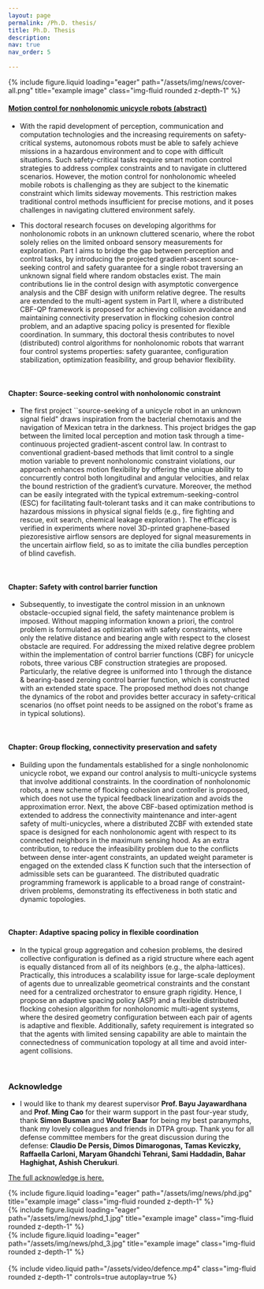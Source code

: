 ```yaml
---
layout: page
permalink: /Ph.D. thesis/
title: Ph.D. Thesis
description: 
nav: true
nav_order: 5
 
---
```

<div class="row">
    <div class="col-sm mt-3 mt-md-0">
          {% include figure.liquid loading="eager" path="/assets/img/news/cover-all.png" title="example image" class="img-fluid rounded z-depth-1" %}
          </div>
</div>

#### [Motion control for nonholonomic unicycle robots (abstract)](https://research.rug.nl/en/publications/motion-control-for-nonholonomic-unicycle-robots)
- With the rapid development of perception, communication and computation technologies and the increasing requirements on safety-critical systems, autonomous robots must be able to safely achieve missions in a hazardous environment and to cope with difficult situations. Such safety-critical tasks require smart motion control strategies to address complex constraints and to navigate in cluttered scenarios. However, the motion control for nonholonomic wheeled mobile robots is challenging as they are subject to the kinematic constraint which limits sideway movements. This restriction makes traditional control methods insufficient for precise motions, and it poses challenges in navigating cluttered environment safely.

- This doctoral research focuses on developing algorithms for nonholonomic robots in an unknown cluttered scenario, where the robot solely relies on the limited onboard sensory measurements for exploration. Part I aims to bridge the gap between perception and control tasks, by introducing the projected gradient-ascent source-seeking control and safety guarantee for a single robot traversing an unknown signal field where random obstacles exist. The main contributions lie in the control design with asymptotic convergence analysis and the CBF design with uniform relative degree. The results are extended to the multi-agent system in Part II, where a distributed CBF-QP framework is proposed for achieving collision avoidance and maintaining connectivity preservation in flocking cohesion control problem, and an adaptive spacing policy is presented for flexible coordination. In summary, this doctoral thesis contributes to novel (distributed) control algorithms for nonholonomic robots that warrant four control systems properties: safety guarantee, configuration stabilization, optimization feasibility, and group behavior flexibility. 
<br>



#### Chapter: Source-seeking control with nonholonomic constraint
- The first project ``source-seeking of a unicycle robot in an unknown signal field" draws inspiration from the bacterial chemotaxis and the navigation of Mexican tetra in the darkness. This project bridges the gap between the limited local perception and motion task through a time-continuous projected gradient-ascent control law. In contrast to conventional gradient-based methods that limit control to a single motion variable to prevent nonholonomic constraint violations, our approach enhances motion flexibility by offering the unique ability to concurrently control both longitudinal and angular velocities, and relax the bound restriction of the gradient’s curvature. Moreover, the method can be easily integrated with the typical extremum-seeking-control (ESC) for facilitating fault-tolerant tasks and it can make contributions to hazardous missions in physical signal fields (e.g., fire fighting and rescue, exit search, chemical leakage exploration ). The efficacy is verified in experiments where novel 3D-printed graphene-based piezoresistive airflow sensors are deployed for signal measurements in the uncertain airflow field, so as to imitate the cilia bundles perception of blind cavefish.
<br>


#### Chapter: Safety with control barrier function
- Subsequently, to investigate the control mission in an unknown obstacle-occupied signal field, the safety maintenance problem is imposed. Without mapping information known a priori, the control problem is formulated as optimization with safety constraints, where only the relative distance and bearing angle with respect to the closest obstacle are required. For addressing the mixed relative degree problem within the implementation of control barrier functions (CBF) for unicycle robots, three various CBF construction strategies are proposed. Particularly, the relative degree is uniformed into 1 through the distance & bearing-based zeroing control barrier function, which is constructed with an extended state space. The proposed method does not change the dynamics of the robot and provides better accuracy in safety-critical scenarios (no offset point needs to be assigned on the robot's frame as in typical solutions).<br>
<br>

#### Chapter: Group flocking, connectivity preservation and safety
- Building upon the fundamentals established for a single nonholonomic unicycle robot, we expand our control analysis to multi-unicycle systems that involve additional constraints. In the coordination of nonholonomic robots, a new scheme of flocking cohesion and controller is proposed, which does not use the typical feedback linearization and avoids the approximation error. Next, the above CBF-based optimization method is extended to address the connectivity maintenance and inter-agent safety of multi-unicycles, where a distributed ZCBF with extended state space is designed for each nonholonomic agent with respect to its connected neighbors in the maximum sensing hood. As an extra contribution, to reduce the infeasibility problem due to the conflicts between dense inter-agent constraints, an updated weight parameter is engaged on the extended class K  function such that the intersection of admissible sets can be guaranteed. The distributed quadratic programming framework is applicable to a broad range of constraint-driven problems, demonstrating its effectiveness in both static and dynamic topologies.
<br>

#### Chapter: Adaptive spacing policy in flexible coordination
- In the typical group aggregation and cohesion problems, the desired collective configuration is defined as a rigid structure where each agent is equally distanced from all of its neighbors (e.g., the alpha-lattices). Practically, this introduces a scalability issue for large-scale deployment of agents due to unrealizable geometrical constraints and the constant need for a centralized orchestrator to ensure graph rigidity. Hence, I propose an adaptive spacing policy (ASP) and a flexible distributed flocking cohesion algorithm for nonholonomic multi-agent systems, where the desired geometry configuration between each pair of agents is adaptive and flexible.  Additionally, safety requirement is integrated so that the agents with limited sensing capability are able to maintain the connectedness of communication topology at all time and avoid inter-agent collisions. 
<br>

### Acknowledge 
- I would like to thank my dearest supervisor **Prof. Bayu Jayawardhana** and **Prof. Ming Cao** for their warm support in the past four-year study, thank  **Simon Busman** and **Wouter Baar** for being my best paranymphs, thank my lovely colleagues and friends in DTPA group. Thank you for all defense committee members for the great discussion during the defense: **Claudio De Persis, Dimos Dimarogonas, Tamas Keviczky, Raffaella Carloni, Maryam Ghandchi Tehrani, Sami Haddadin, Bahar Haghighat, Ashish Cherukuri**.

<a href="/assets/img/pdf/acknowledgment.pdf"  target = "_blank"> The full acknowledge is here. </a>

<div class="row justify-content-sm-center">
    <div class="col-sm mt-3 mt-md-0">
          {% include figure.liquid loading="eager" path="/assets/img/news/phd.jpg" title="example image" class="img-fluid rounded z-depth-1" %}
          </div>
    <div class="col-sm mt-3 mt-md-0">
        {% include figure.liquid loading="eager" path="/assets/img/news/phd_1.jpg" title="example image" class="img-fluid rounded z-depth-1" %}    
        </div>
      <div class="col-sm mt-3 mt-md-0">
        {% include figure.liquid loading="eager" path="/assets/img/news/phd_3.jpg" title="example image" class="img-fluid rounded z-depth-1" %}    
        </div>
</div>

<br>

<div class="row mt-2">
    <div class="col-sm mt-2 mt-md-0">
        {% include video.liquid path="/assets/video/defence.mp4" class="img-fluid rounded z-depth-1" controls=true autoplay=true %}
    </div>
</div>
